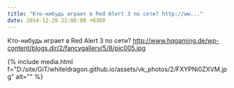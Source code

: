 ```yaml
---
title: "Кто-нибудь играет в Red Alert 3 по сети? http://ww..."
date: 2014-12-28 22:06:00 +0300
---
```


Кто-нибудь играет в Red Alert 3 по сети? http://www.hqgaming.de/wp-content/blogs.dir/2/fancygallery/5/8/pic005.jpg

{% include media.html f="D:/site/GiT/whiteldragon.github.io/assets/vk_photos/2/FXYPNi0ZXVM.jpg" alt="" %}
